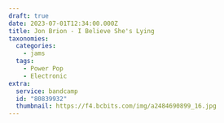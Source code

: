 ```yaml
---
draft: true
date: 2023-07-01T12:34:00.000Z
title: Jon Brion - I Believe She's Lying
taxonomies:
  categories:
    - jams
  tags:
    - Power Pop
    - Electronic
extra:
  service: bandcamp
  id: "80839932"
  thumbnail: https://f4.bcbits.com/img/a2484690899_16.jpg
---
```

